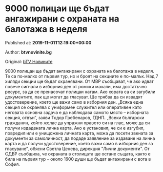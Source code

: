 
# 9000 полицаи ще бъдат ангажирани с охраната на балотажа в неделя

Published at: **2019-11-01T12:19:00+00:00**

Author: **btvnovinite.bg**

Original: [bTV Новините](https://btvnovinite.bg/mestnite2019/9000-policai-shte-badat-angazhirani-s-ohranata-na-balotazha-v-nedelja.html)

9000 полицаи ще бъдат ангажирани с охраната на балотажа в неделя. Те са по-малко от първия тур, но и броят на секциите е по-малък.
Над 7 хиляди секции ще бъдат охранявани. От МВР съобщават, че ако идват повече сигнали в изборния ден от ромски махали, има достатъчно ресурс, за да се пренасочат полицаи натам.
Ако хората са си загубили документите, пак ще могат да гласуват. Ще трябва да си извадят удостоверение, което ще важи само в изборния ден.
„Всяка една секция се охранява с униформен служител или оперативен като неговата основна задача е да наблюдава самото място – изборната секция, отвън”, заяви Тодор Гребенаров, ГДНП.
„Всеки български гражданин, който желае да упражни правото си на глас, може да си получи издадената лична карта. Ако е установил, че си е изгубил, повредил или е унищожена личната карта, можа да посети звената за документи за самоличност, да подаде заявление за издаване на лична карта и да получи удостоверение, което важи само в изборния ден за гласуване”, обясни Светла Ценева, дирекция "Лични документи".
От СДВР съобщиха, че охраната в столицата ще остане същата, както е била на първия тур – около 1600 души ще бъдат ангажирани с вота в София. 
